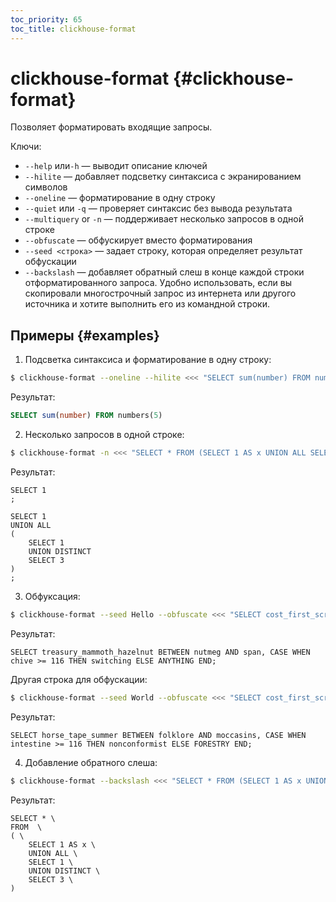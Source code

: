 ```yaml
---
toc_priority: 65
toc_title: clickhouse-format
---
```


# clickhouse-format {#clickhouse-format}

Позволяет форматировать входящие запросы.

Ключи:

- `--help` или`-h` — выводит описание ключей
- `--hilite` — добавляет подсветку синтаксиса с экранированием символов
- `--oneline` — форматирование в одну строку
- `--quiet` или `-q` — проверяет синтаксис без вывода результата
- `--multiquery` or `-n` — поддерживает несколько запросов в одной строке
- `--obfuscate` — обфускирует вместо форматирования
- `--seed <строка>` — задает строку, которая определяет результат обфускации
- `--backslash` — добавляет обратный слеш в конце каждой строки отформатированного запроса. Удобно использовать, если вы скопировали многострочный запрос из интернета или другого источника и хотите выполнить его из командной строки.

## Примеры {#examples} 

1. Подсветка синтаксиса и форматирование в одну строку:

```bash
$ clickhouse-format --oneline --hilite <<< "SELECT sum(number) FROM numbers(5);"
```

Результат:

```sql
SELECT sum(number) FROM numbers(5)
```

2. Несколько запросов в одной строке: 

```bash
$ clickhouse-format -n <<< "SELECT * FROM (SELECT 1 AS x UNION ALL SELECT 1 UNION DISTINCT SELECT 3);"
```
    
Результат:

```text
SELECT 1
;

SELECT 1
UNION ALL
(
    SELECT 1
    UNION DISTINCT
    SELECT 3
)
;
```

3. Обфуксация:

```bash
$ clickhouse-format --seed Hello --obfuscate <<< "SELECT cost_first_screen BETWEEN a AND b, CASE WHEN x >= 123 THEN y ELSE NULL END;"
```

Результат:

```text
SELECT treasury_mammoth_hazelnut BETWEEN nutmeg AND span, CASE WHEN chive >= 116 THEN switching ELSE ANYTHING END;
```
   
Другая строка для обфускации:

```bash
$ clickhouse-format --seed World --obfuscate <<< "SELECT cost_first_screen BETWEEN a AND b, CASE WHEN x >= 123 THEN y ELSE NULL END;"
```
    
Результат:

```text
SELECT horse_tape_summer BETWEEN folklore AND moccasins, CASE WHEN intestine >= 116 THEN nonconformist ELSE FORESTRY END;
```

4. Добавление обратного слеша:

```bash
$ clickhouse-format --backslash <<< "SELECT * FROM (SELECT 1 AS x UNION ALL SELECT 1 UNION DISTINCT SELECT 3);"
```

Результат:

```text
SELECT * \
FROM  \
( \
    SELECT 1 AS x \
    UNION ALL \
    SELECT 1 \
    UNION DISTINCT \
    SELECT 3 \
)
``` 
